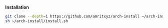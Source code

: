 **Installation**

```bash
git clone --depth=1 https://github.com/amritxyz/arch-install ~/arch-install
sh ~/arch-install/install.sh
```

